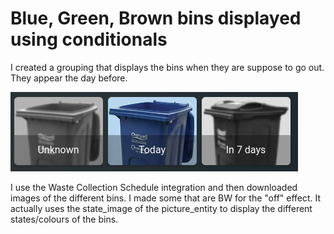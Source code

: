 # Blue, Green, Brown bins displayed using conditionals

I created a grouping that displays the bins when they are suppose to go out. They appear the day before.

![Bins](example-bins.png)

I use the Waste Collection Schedule integration and then downloaded images of the different bins. I made some that are BW for the "off" effect. It actually uses the state_image of the picture_entity to display the different states/colours of the bins.
